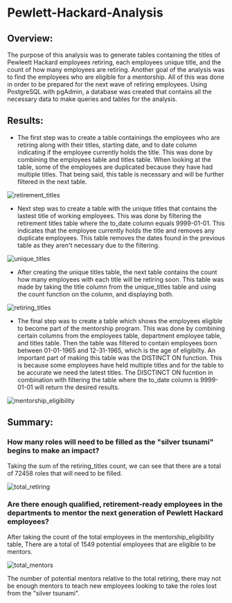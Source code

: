 # Pewlett-Hackard-Analysis
## Overview:
The purpose of this analysis was to generate tables containing the titles of Pewleett Hackard employees retiring, each employees unique title, and the count of how many employees are retiring. Another goal of the analysis was to find the employees who are eligible for a mentorship. All of this was done in order to be prepared for the next wave of retiring employees. Using PostgreSQL with pgAdmin, a database was created that contains all the necessary data to make queries and tables for the analysis.

## Results:
- The first step was to create a table containings the employees who are retiring along with their titles, starting date, and to date column indicating if the employee currently holds the title. This was done by combining the employees table and titles table. When looking at the table, some of the employees are duplicated because they have had multiple titles. That being said, this table is necessary and will be further filtered in the next table.

![retirement_titles](https://user-images.githubusercontent.com/107213807/180091620-2b3bd107-28a2-4da5-b89f-327688882644.png)

- Next step was to create a table with the unique titles that contains the lastest title of working employees. This was done by filtering the retirement titles table where the to_date column equals 9999-01-01. This indicates that the employee currently holds the title and removes any duplicate employees. This table removes the dates found in the previous table as they aren't necessary due to the filtering.

![unique_titles](https://user-images.githubusercontent.com/107213807/180091664-e674094e-48b8-488e-9b40-1bfbdd23b98c.png)

- After creating the unique titles table, the next table contains the count how many employees with each title will be retiring soon. This table was made by taking the title column from the unique_titles table and using the count function on the column, and displaying both.

![retiring_titles](https://user-images.githubusercontent.com/107213807/180092014-839cb34a-acde-49cf-8f9f-7a4b898ff61a.png)

- The final step was to create a table which shows the employees eligible to become part of the mentorship program. This was done by combining certain columns from the employees table, department employee table, and titles table. Then the table was filtered to contain employees born between 01-01-1965 and 12-31-1965, which is the age of eligibilty. An important part of making this table was the DISTINCT ON function. This is because some employees have held multiple titles and for the table to be accurate we need the latest titles. The DISCTINCT ON fucntion in combination with filtering the table where the to_date column is 9999-01-01 will return the desired results.

![mentorship_eligibility](https://user-images.githubusercontent.com/107213807/180564810-aa7d0140-9dfb-4be6-8229-ca4b86b08073.png)


## Summary:

### How many roles will need to be filled as the "silver tsunami" begins to make an impact?

Taking the sum of the retiring_titles count, we can see that there are a total of 72458 roles that will need to be filled.

![total_retiring](https://user-images.githubusercontent.com/107213807/180571933-fca3d73b-b6c0-4fab-93ad-dfb8272529a2.png)


### Are there enough qualified, retirement-ready employees in the departments to mentor the next generation of Pewlett Hackard employees?

After taking the count of the total employees in the mentorship_eligibility table, There are a total of 1549 potential employees that are eligible to be mentors.

![total_mentors](https://user-images.githubusercontent.com/107213807/180572746-bcaa0820-148c-479b-9444-6494b6e47ba9.png)

The number of potential mentors relative to the total retiring, there may not be enough mentors to teach new employees looking to take the roles lost from the "silver tsunami".




